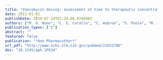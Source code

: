 ```yaml
---
title: "Vancomycin dosing: assessment of time to therapeutic concentration and predictive accuracy of pharmacokinetic modeling software"
date: 2011-01-01
publishDate: 2019-07-14T01:34:06.974048Z
authors: ["M. O. Nunn", "C. E. Corallo", "C. Aubron", "S. Poole", "M. J. Dooley", "A. C. Cheng"]
publication_types: ["2"]
abstract: ""
featured: false
publication: "*Ann Pharmacother*"
url_pdf: "http://www.ncbi.nlm.nih.gov/pubmed/21652786"
doi: "10.1345/aph.1P634"
---
```


